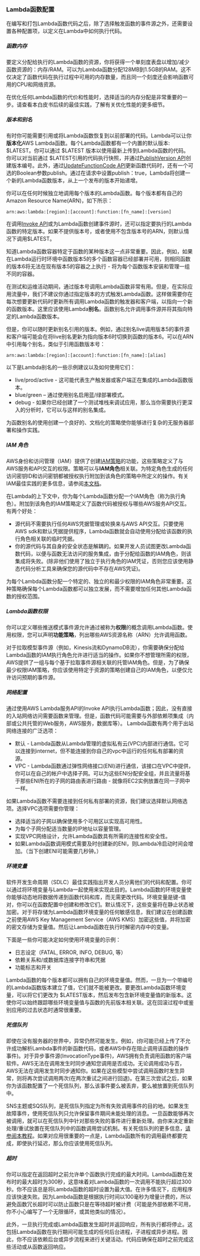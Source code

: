 ### Lambda函数配置

在编写和打包Lambda函数代码之后，除了选择触发函数的事件源之外，还需要设置各种配置项，以定义在Lambda中如何执行代码。

##### 函数内存

要定义分配给执行的Lambda函数的资源，你将获得一个单刻度表盘以增加/减少函数资源的：内存/RAM。可以为Lambda函数分配128MB到1.5GB的RAM。这不仅决定了函数代码在执行过程中可用的内存数量，而且同一个刻度还会影响函数可用的CPU和网络资源。

在优化任何Lambda函数的代价和性能时，选择适当的内存分配是非常重要的一步。请查看本白皮书后续的最佳实践，了解有关优化性能的更多细节。

##### 版本和别名

有时你可能需要引用或将Lambda函数恢复到以前部署的代码。Lambda可以让你**版本化**AWS Lambda函数。每个Lambda函数都有一个内置的默认版本: $LATEST。你可以通过 $LATEST 版本以使用最新上传到Lambda函数的代码。你可以对当前通过 $LATEST引用的代码执行快照，并通过[PublishVersion API](https://docs.aws.amazon.com/lambda/latest/dg/API_PublishVersion.html)创建版本编号。此外，通过[UpdateFunctionCode API](http://docs.aws.amazon.com/lambda/latest/dg/API_UpdateFunctionCode.html)更新函数代码时，还有一个可选的Boolean参数publish。通过在请求中设置publish：true，Lambda将创建一个新的Lambda函数版本，从上一个发布的版本开始递增。

你可以在任何时候独立地调用每个版本的Lambda函数。每个版本都有自己的 Amazon Resource Name(ARN)，如下所示：

    arn:aws:lambda:[region]:[account]:function:[fn_name]:[version]

在调用[Invoke API](https://docs.aws.amazon.com/lambda/latest/dg/API_Invoke.html)或为Lambda函数创建事件源时，还可以指定要执行的Lambda函数的特定版本。如果不提供版本号，或者使用不包含版本号的ARN，则默认情况下调用$LATEST。

知道Lambda函数容器特定于函数的某种版本这一点非常重要。因此，例如，如果在Lambda运行时环境中函数版本5的多个函数容器已经部署并可用，则相同函数的版本6将无法在现有版本5的容器之上执行 - 将为每个函数版本安装和管理一组不同的容器。

在测试和运维活动期间，通过版本号调用Lambda函数非常有用。但是，在实际应用流量中，我们不建议你通过指定版本的方式触发Lambda函数。这样做需要你在每次想要更新代码时更新所有调用Lambda函数的触发器和客户端，以指向一个新的函数版本。这里应该使用Lambda**别名**。函数别名允许调用事件源并将其指向特定的Lambda函数版本。

但是，你可以随时更新别名引用的版本。例如，通过别名live调用版本5的事件源和客户端可能会在将live别名更新为指向版本6时切换到函数的版本6。可以在ARN中引用每个别名，类似于引用函数版本号：

    arn:aws:lambda:[region]:[account]:function:[fn_name]:[alias]

以下是Lambda别名的一些示例建议以及如何使用它们：
- live/prod/active - 这可能代表生产触发器或客户端正在集成的Lambda函数版本。
- blue/green – 通过使用别名启用蓝/绿部署模式。
- debug - 如果你已经创建了一个测试堆栈来调试应用，那么当你需要执行更深入的分析时，它可以与这样的别名集成。

为函数别名的使用创建一个良好的、文档化的策略使你能够进行复杂的无服务器部署和操作实践。

##### IAM 角色

AWS身份和访问管理（IAM）提供了创建[IAM策略](http://docs.aws.amazon.com/IAM/latest/UserGuide/access_policies.html)的功能，这些策略定义了与AWS服务和API交互的权限。策略可以与**IAM角色**相关联。为特定角色生成的任何访问密钥ID和访问密钥都被授权执行附加到该角色的策略中所定义的操作。有关IAM最佳实践的更多信息，请参阅[本文档](https://docs.aws.amazon.com/IAM/latest/UserGuide/best-practices.html)。

在Lambda的上下文中，你为每个Lambda函数分配一个IAM角色（称为执行角色）。附加到该角色的IAM策略定义了函数代码被授权与哪些AWS服务API交互。有两个好处：
- 源代码不需要执行任何AWS凭据管理或轮换来与AWS API交互。只要使用AWS sdk和默认凭据提供程序，Lambda函数就会自动使用分配给该函数的执行角色相关联的临时凭据。
- 你的源代码与其自身的安全状态是解耦的。如果开发人员试图更改Lambda函数代码，以便与函数无法访问的服务集成，由于分配给函数的IAM角色，则该集成将失败。(除非他们使用了独立于执行角色的IAM凭证，否则您应该使用静态代码分析工具来确保您的源代码中不存在AWS凭证)。
  
为每个Lambda函数分配一个特定的、独立的和最少权限的IAM角色非常重要。这种策略确保每个Lambda函数都可以独立发展，而不需要增加任何其他Lambda函数的授权范围。

##### Lambda函数权限

你可以定义哪些推送模式事件源允许通过被称为**权限**的概念调用Lambda函数。使用权限，您可以声明**功能策略**，列出哪些AWS资源名称（ARN）允许调用函数。

对于拉取模型事件源（例如，Kinesis流和DynamoDB流），你需要确保分配给Lambda函数的IAM执行角色允许进行适当的操作。如果你不想管理所需的权限，AWS提供了一组与每个基于拉取事件源相关联的托管IAM角色。但是，为了确保最少权限IAM策略，你应该使用特定于资源的策略创建自己的IAM角色，以便仅允许访问预期的事件源。

##### 网络配置

通过使用AWS Lambda服务API的Invoke API执行Lambda函数；因此，没有直接的入站网络访问需要函数来管理。但是，函数代码可能需要与外部依赖项集成（内部或公共托管的Web服务，AWS服务，数据库等）。 Lambda函数有两个用于出站网络连接的广泛选项：
- 默认 - Lambda函数从Lambda管理的虚拟私有云(VPC)内部进行通信。它可以连接到internet，但不能连接到你自己的vpc中运行的任何私有部署的资源。
- VPC - Lambda函数通过弹性网络接口(ENI)进行通信，该接口在VPC中提供，你可以在自己的帐户中选择子网。可以为这些ENI分配安全组，并且流量将基于那些ENI所在的子网的路由表进行路由 - 就像将EC2实例放置在同一子网中一样。

如果Lambda函数不需要连接到任何私有部署的资源，我们建议选择默认网络选项。选择VPC选项需要你管理：
- 选择适当的子网以确保使用多个可用区以实现高可用性。
- 为每个子网分配适当数量的IP地址以容量管理。
- 实现VPC网络设计，允许Lambda函数具有所需的连接性和安全性。
- 如果Lambda函数调用模式需要及时创建新的ENI，则Lambda冷启动时间会增加。（当下创建ENI可能需要几秒钟。）

##### 环境变量

软件开发生命周期（SDLC）最佳实践指出开发人员分离他们的代码和配置。你可以通过将环境变量与Lambda一起使用来实现此目的。Lambda函数的环境变量使你能够动态地将数据传递到函数代码和库，而无需更改代码。环境变量是键-值对，你可以在函数配置中创建和修改它们。默认情况下，这些变量将在静止状态被加密。对于将存储为Lambda函数环境变量的任何敏感信息，我们建议在创建函数之前使用AWS Key Management Service（AWS KMS）加密这些值，并将加密的密文存储为变量值。然后让Lambda函数在执行时解密内存中的变量。

下面是一些你可能决定如何使用环境变量的示例：
- 日志设定（FATAL, ERROR, INFO, DEBUG, 等）
- 依赖关系和/或数据库连接字符串和凭据
- 功能标志和开关

Lambda函数的每个版本都可以拥有自己的环境变量值。然而，一旦为一个带编号的Lambda函数版本建立了值，它们就不能被更改。要更改Lambda函数环境变量，可以将它们更改为 $LATEST版本，然后发布包含新环境变量值的新版本。这使你可以始终跟踪哪些环境变量值与函数的先前版本相关联。这在回滚过程中或鉴别应用的过去状态时通常很重要。

##### 死信队列

即使在没有服务器的世界中，异常仍然可能发生。例如，(你可能已经上传了不允许成功解析Lambda事件的新函数代码，或者AWS中存在阻止调用该函数的操作事件)。对于异步事件源(InvocationType事件)，AWS拥有负责调用函数的客户端软件。AWS无法在调用发生时同步通知您调用是否成功。无论调用成功与否，AWS无法在调用发生时同步通知你。如果在这些模型中尝试调用函数时发生异常，则将再次尝试调用两次(在两次重试之间进行回退)。在第三次尝试之后，如果你为该函数配置了一个死信队列，那么该事件要么被丢弃，要么被放置到死信队列中。

SNS主题或SQS队列，是死信队列指定为所有失败调用事件的目的地。如果发生故障事件，使用死信队列只允许保留事件期间未能处理的消息。一旦函数能够再次被调用，就可以在死信队列中针对那些失败的事件进行重新处理。由你来决定重新处理/重试放置在死信队列中的函数调用尝试机制。有关死信队列的更多信息，[请参阅本教程](https://aws.amazon.com/cn/blogs/compute/robust-serverless-application-design-with-aws-lambda-dlq/)。如果对应用很重要的一点是，Lambda函数所有的调用最终都要完成，即使执行延迟，那么你应该使用死信队列。

#####  超时

你可以指定在返回超时之前允许单个函数执行完成的最大时间。Lambda函数在发布时的最大超时为300秒，这意味着对Lambda函数的一次调用不能执行超过300秒。你不应该总是将Lambda函数的超时设置为最大值。在许多情况下，应用程序应该快速失败。因为Lambda函数是根据执行时间以100毫秒为增量计费的，所以避免函数冗长超时可以防止函数只是在等待超时被计费（可能是外部依赖不可用，你不小心编写了一个无限循环，或其他类似的情况）。

此外，一旦执行完成或Lambda函数发生超时并返回响应，所有执行都将停止。这包括Lambda函数在执行期间可能生成的任何后台进程，子进程或异步进程。因此，你不应该依赖后台或异步流程来进行关键活动。代码应确保在超时之前完成这些活动或从函数返回响应。
